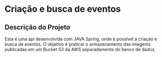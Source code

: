 # Criação e busca de eventos

## Descrição do Projeto

Esta é uma api desenvolvida com JAVA Spring, onde é possível a criação e busca de eventos. 
O objetivo é praticar o armazenamento das imagems publicadas em um Bucket S3 da AWS separadamente do banco de dados.
